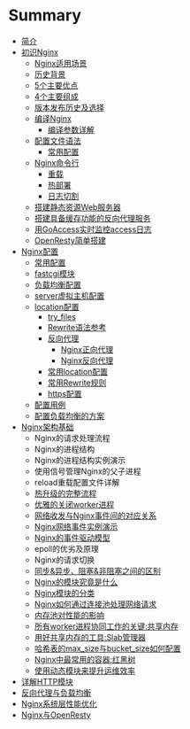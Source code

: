 # Summary

* [简介](README.md)
* [初识Nginx](chu-shi-nginx.md)
  * [Nginx适用场景](chu-shi-nginx/nginxshi-yong-chang-jing.md)
  * [历史背景](chu-shi-nginx/li-shi-bei-jing.md)
  * [5个主要优点](chu-shi-nginx/5ge-zhu-yao-you-dian.md)
  * [4个主要组成](chu-shi-nginx/4ge-zhu-yao-zu-cheng.md)
  * [版本发布历史及选择](chu-shi-nginx/ban-ben-fa-bu-li-shi-ji-xuan-ze.md)
  * [编译Nginx](chu-shi-nginx/bian-yi-nginx.md)
    * [编译参数详解](chu-shi-nginx/bian-yi-nginx/bian-yi-can-shu-xiang-jie.md)
  * [配置文件语法](chu-shi-nginx/pei-zhi-wen-jian-yu-fa.md)
    * [常用配置](chu-shi-nginx/chang-yong-pei-zhi.md)
  * [Nginx命令行](chu-shi-nginx/nginxming-ling-xing.md)
    * [重载](chu-shi-nginx/nginxming-ling-xing/zhong-zai.md)
    * [热部署](chu-shi-nginx/nginxming-ling-xing/re-bu-shu.md)
    * [日志切割](chu-shi-nginx/nginxming-ling-xing/ri-zhi-qie-ge.md)
  * [搭建静态资源Web服务器](chu-shi-nginx/da-jian-jing-tai-zi-yuan-web-fu-wu-qi.md)
  * [搭建具备缓存功能的反向代理服务](chu-shi-nginx/da-jian-ju-bei-huan-cun-gong-neng-de-fan-xiang-dai-li-fu-wu.md)
  * [用GoAccess实时监控access日志](chu-shi-nginx/yong-goaccess-shi-shi-jian-kong-access-ri-zhi.md)
  * [OpenResty简单搭建](chu-shi-nginx/openrestyjian-dan-da-jian.md)
* [Nginx配置](chapter1.md)
  * [常用配置](chapter1/chang-yong-pei-zhi.md)
  * [fastcgi模块](chapter1/fastcgimo-kuai.md)
  * [负载均衡配置](chapter1/fu-zai-jun-heng-pei-zhi.md)
  * [server虚拟主机配置](chapter1/serverxu-ni-zhu-ji-pei-zhi.md)
  * [location配置](chapter1/locationpei-zhi.md)
    * [try\_files](chapter1/locationpei-zhi/tryfiles.md)
    * [Rewrite语法参考](chapter1/locationpei-zhi/rewriteyu-fa-can-kao.md)
    * [反向代理](chapter1/locationpei-zhi/fan-xiang-dai-li.md)
      * [Nginx正向代理](chapter1/locationpei-zhi/fan-xiang-dai-li/nginxzheng-xiang-dai-li.md)
      * [Nginx反向代理](chapter1/locationpei-zhi/fan-xiang-dai-li/nginxfan-xiang-dai-li.md)
    * [常用location配置](chapter1/locationpei-zhi/chang-yong-location-pei-zhi.md)
    * [常用Rewrite规则](chapter1/locationpei-zhi/chang-yong-rewrite-gui-ze.md)
    * [https配置](chapter1/locationpei-zhi/httpspei-zhi.md)
  * [配置用例](chapter1/pei-zhi-yong-li.md)
  * [配置负载均衡的方案](chapter1/pei-zhi-fu-zai-jun-heng-de-fang-an.md)
* [Nginx架构基础](nginxjia-gou-ji-chu.md)
  * Nginx的请求处理流程
  * Nginx的进程结构
  * Nginx的进程结构实例演示
  * 使用信号管理Nginx的父子进程
  * reload重载配置文件详解
  * [热升级的完整流程](nginxjia-gou-ji-chu/re-sheng-ji-de-wan-zheng-liu-cheng.md)
  * [优雅的关闭worker进程](nginxjia-gou-ji-chu/you-ya-de-guan-bi-worker-jin-cheng.md)
  * [网络收发与Nginx事件间的对应关系](nginxjia-gou-ji-chu/wang-luo-shou-fa-yu-nginx-shi-jian-jian-de-dui-ying-guan-xi.md)
  * [Nginx网络事件实例演示](nginxjia-gou-ji-chu/nginxwang-luo-shi-jian-shi-li-yan-shi.md)
  * [Nginx的事件驱动模型](nginxjia-gou-ji-chu/nginxde-shi-jian-qu-dong-mo-xing.md)
  * epoll的优劣及原理
  * Nginx的请求切换
  * [同步&异步、阻塞&非阻塞之间的区别](nginxjia-gou-ji-chu/tong-6b6526-yi-bu-3001-zu-585e26-fei-zu-sai-zhi-jian-de-qu-bie.md)
  * [Nginx的模块究竟是什么](nginxjia-gou-ji-chu/nginxde-mo-kuai-jiu-jing-shi-shi-yao.md)
  * [Nginx模块的分类](nginxjia-gou-ji-chu/nginxmo-kuai-de-fen-lei.md)
  * [Nginx如何通过连接池处理网络请求](nginxjia-gou-ji-chu/nginxru-he-tong-guo-lian-jie-chi-chu-li-wang-luo-qing-qiu.md)
  * [内存池对性能的影响](nginxjia-gou-ji-chu/nei-cun-chi-dui-xing-neng-de-ying-xiang.md)
  * [所有worker进程协同工作的关键:共享内存](nginxjia-gou-ji-chu/suo-you-worker-jin-cheng-xie-tong-gong-zuo-de-guan-952e3a-gong-xiang-nei-cun.md)
  * [用好共享内存的工具:Slab管理器](nginxjia-gou-ji-chu/yong-hao-gong-xiang-nei-cun-de-gong-51773a-slab-guan-li-qi.md)
  * [哈希表的max\_size与bucket\_size如何配置](nginxjia-gou-ji-chu/ha-xi-biao-de-max-size-yu-bucket-size-ru-he-pei-zhi.md)
  * [Nginx中最常用的容器:红黑树](nginxjia-gou-ji-chu/nginxzhong-zui-chang-yong-de-rong-56683a-hong-hei-shu.md)
  * [使用动态模块来提升运维效率](nginxjia-gou-ji-chu/shi-yong-dong-tai-mo-kuai-lai-ti-sheng-yun-wei-xiao-lv.md)
* [详解HTTP模块](xiang-jie-http-mo-kuai.md)
* [反向代理与负载均衡](fan-xiang-dai-li-yu-fu-zai-jun-heng.md)
* [Nginx系统层性能优化](nginxxi-tong-ceng-xing-neng-you-hua.md)
* [Nginx与OpenResty](nginxyu-openresty.md)

